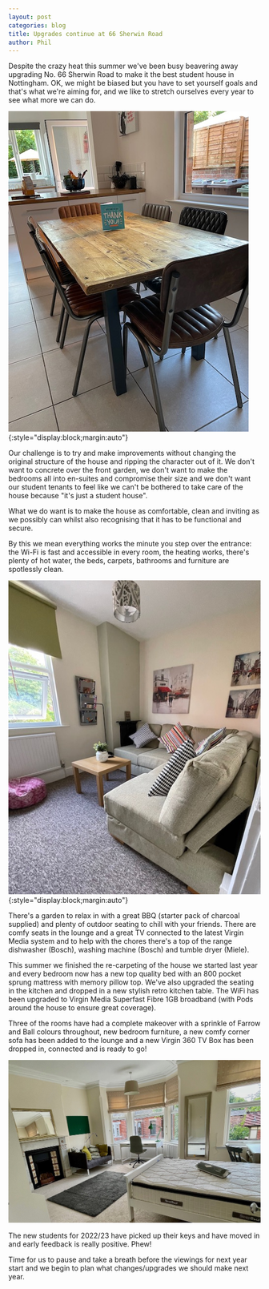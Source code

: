 ```yaml
---
layout: post
categories: blog
title: Upgrades continue at 66 Sherwin Road
author: Phil
---
```


Despite the crazy heat this summer we've been busy beavering away upgrading No. 66 Sherwin Road to make it the best student house in Nottingham. OK, we might be biased but you have to set yourself goals and that's what we're aiming for, and we like to stretch ourselves every year to see what more we can do.

![The kitchen table](/assets/images/kitchen-table.jpg){:style="display:block;margin:auto"}

Our challenge is to try and make improvements without changing the original structure of the house and ripping the character out of it. We don't want to concrete over the front garden, we don't want to make the bedrooms all into en-suites and compromise their size and we don't want our student tenants to feel like we can't be bothered to take care of the house because "it's just a student house".

What we do want is to make the house as comfortable, clean and inviting as we possibly can whilst also recognising that it has to be functional and secure. 

By this we mean everything works the minute you step over the entrance: the Wi-Fi is fast and accessible in every room, the heating works, there's plenty of hot water, the beds, carpets, bathrooms and furniture are spotlessly clean. 

![The TV room](/assets/images/tv-room.jpg){:style="display:block;margin:auto"}

There's a garden to relax in with a great BBQ (starter pack of charcoal supplied) and plenty of outdoor seating to chill with your friends. There are comfy seats in the lounge and a great TV connected to the latest Virgin Media system and to help with the chores there's a top of the range dishwasher (Bosch), washing machine (Bosch) and tumble dryer (Miele). 

This summer we finished the re-carpeting of the house we started last year and every bedroom now has a new top quality bed with an 800 pocket sprung mattress with memory pillow top. We've also upgraded the seating in the kitchen and dropped in a new stylish retro kitchen table. The WiFi has been upgraded to Virgin Media Superfast Fibre 1GB broadband (with Pods around the house to ensure great coverage).

Three of the rooms have had a complete makeover with a sprinkle of Farrow and Ball colours throughout, new bedroom furniture, a new comfy corner sofa has been added to the lounge and a new Virgin 360 TV Box has been dropped in, connected and is ready to go!

![The front bedroom on the first floor](/assets/images/bedroom-three.jpg)

The new students for 2022/23 have picked up their keys and have moved in and early feedback is really positive. Phew! 

Time for us to pause and take a breath before the viewings for next year start and we begin to plan what changes/upgrades we should make next year.

